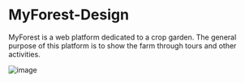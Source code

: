 # MyForest-Design
MyForest is a web platform dedicated to a crop garden. The general purpose of this platform is to show the farm through tours and other activities. 

![image](https://user-images.githubusercontent.com/74260533/161962807-c993c6cd-d071-49a3-8c81-8cb30a707e62.png)
